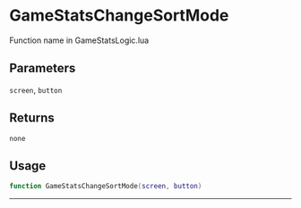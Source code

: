 # GameStatsChangeSortMode
Function name in GameStatsLogic.lua
## Parameters
`screen`, `button`
## Returns
`none`
## Usage
```lua
function GameStatsChangeSortMode(screen, button)
```
---
